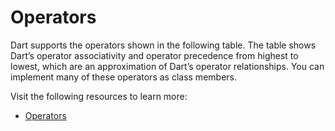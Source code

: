# Operators

Dart supports the operators shown in the following table. The table shows Dart’s operator associativity and operator precedence from highest to lowest, which are an approximation of Dart’s operator relationships. You can implement many of these operators as class members.

Visit the following resources to learn more:

- [Operators](https://dart.dev/guides/language/language-tour#operators)
